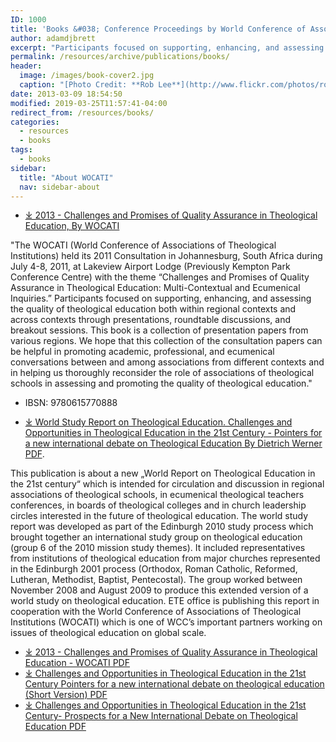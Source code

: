 ```yaml
---
ID: 1000
title: 'Books &#038; Conference Proceedings by World Conference of Associations of Theological Institutions (WOCATI)'
author: adamdjbrett
excerpt: "Participants focused on supporting, enhancing, and assessing the quality of theological education both within regional contexts and across contexts through presentations, roundtable discussions, and breakout sessions. This book is a collection of presentation papers from various regions. We hope that this collection of the consultation papers can be helpful in promoting academic, professional, and ecumenical conversations between and among associations from different contexts and in helping us thoroughly reconsider the role of associations of theological schools in assessing and promoting the quality of theological education in World Conference of Associations of Theological Institutions (WOCATI) member institutions."
permalink: /resources/archive/publications/books/
header:
  image: /images/book-cover2.jpg
  caption: "[Photo Credit: **Rob Lee**](http://www.flickr.com/photos/roblee/23349644/)"
date: 2013-03-09 18:54:50
modified: 2019-03-25T11:57:41-04:00
redirect_from: /resources/books/
categories:
  - resources
  - books
tags:
  - books  
sidebar:
  title: "About WOCATI"
  nav: sidebar-about    
---
```


*   [&#10515; 2013 - Challenges and Promises of Quality Assurance in Theological Education, By WOCATI](/wp-content/uploads/2013/03/2013-Challenges-and-Promises-of-Quality-Assurance-in-Theological-Education-WOCATI.pdf) 

"The WOCATI (World Conference of Associations of Theological Institutions) held its 2011 Consultation in Johannesburg, South Africa during July 4-8, 2011, at Lakeview Airport Lodge (Previously Kempton Park Conference Centre) with the theme “Challenges and Promises of Quality Assurance in Theological Education: Multi-Contextual and Ecumenical Inquiries.” Participants focused on supporting, enhancing, and assessing the quality of theological education both within regional contexts and across contexts through presentations, roundtable discussions, and breakout sessions. This book is a collection of presentation papers from various regions. We hope that this collection of the consultation papers can be helpful in promoting academic, professional, and ecumenical conversations between and among associations from different contexts and in helping us thoroughly reconsider the role of associations of theological schools in assessing and promoting the quality of theological education."
  * IBSN: 9780615770888

*   [&#10515; World Study Report on Theological Education. Challenges and Opportunities in Theological Education in the 21st Century - Pointers for a new international debate on Theological Education By Dietrich Werner PDF](/wp-content/uploads/2012/06/2009-nov-Theological-Education-in-World-Christianity.pdf). 

This publication is about a new „World Report on Theological Education in the 21st century“ which is intended for circulation and discussion in regional associations of theological schools, in ecumenical theological teachers conferences, in boards of theological colleges and in church leadership circles interested in the future of theological education. The world study report was developed as part of the Edinburgh 2010 study process which brought together an international study group on theological education (group 6 of the 2010 mission study themes). It included representatives from institutions of theological education from major churches represented in the Edinburgh 2001 process (Orthodox, Roman Catholic, Reformed, Lutheran, Methodist, Baptist, Pentecostal). The group worked between November 2008 and August 2009 to produce this extended version of a world study on theological education. ETE office is publishing this report in cooperation with the World Conference of Associations of Theological Institutions (WOCATI) which is one of WCC’s important partners working on issues of theological education on global scale.

*   [&#10515; 2013 - Challenges and Promises of Quality Assurance in Theological Education - WOCATI PDF](/wp-content/uploads/2013/03/2013-Challenges-and-Promises-of-Quality-Assurance-in-Theological-Education-WOCATI.pdf)
*   [&#10515; Challenges and Opportunities in Theological Education in the 21st Century Pointers for a new international debate on theological education (Short Version) PDF](/wp-content/uploads/2012/12/Short-Version-Challenges-and-Opportunities-in-Theological-Education-in-the-21st-Century-Prospects-for-a-New-International-Debate-on-Theological-Education.pdf)
*   [&#10515; Challenges and Opportunities in Theological Education in the 21st Century- Prospects for a New International Debate on Theological Education PDF](/wp-content/uploads/2012/12/Challenges-and-Opportunities-in-Theological-Education-in-the-21st-Century-Prospects-for-a-New-International-Debate-on-Theological-Education.pdf)
